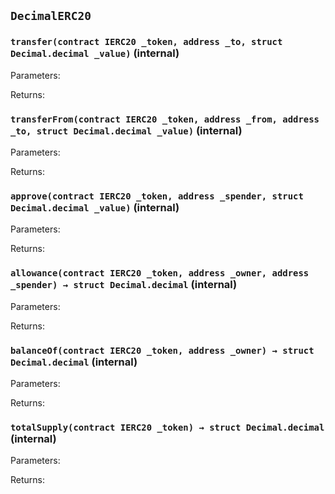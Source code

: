 ## `DecimalERC20`







### `transfer(contract IERC20 _token, address _to, struct Decimal.decimal _value)` (internal)





Parameters:

Returns:
### `transferFrom(contract IERC20 _token, address _from, address _to, struct Decimal.decimal _value)` (internal)





Parameters:

Returns:
### `approve(contract IERC20 _token, address _spender, struct Decimal.decimal _value)` (internal)





Parameters:

Returns:
### `allowance(contract IERC20 _token, address _owner, address _spender) → struct Decimal.decimal` (internal)





Parameters:

Returns:
### `balanceOf(contract IERC20 _token, address _owner) → struct Decimal.decimal` (internal)





Parameters:

Returns:
### `totalSupply(contract IERC20 _token) → struct Decimal.decimal` (internal)





Parameters:

Returns:
